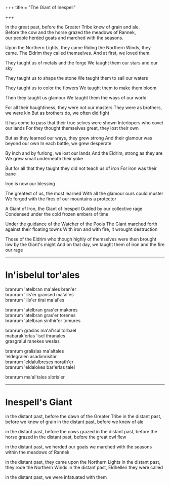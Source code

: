 +++
title = "The Giant of Inespell"

+++

In the great past, before the Greater Tribe knew of grain and ale.  
Before the cow and the horse grazed the meadows of Rannek,  
our people herded goats and marched with the seasons.  

Upon the Northern Lights, they came
Riding the Northern Winds, they came.
The Eldrim they called themselves.
And at first, we loved them.

They taught us of metals and the forge
We taught them our stars and our sky

They taught us to shape the stone
We taught them to sail our waters

They taught us to color the flowers
We taught them to make them bloom

Then they taught us glamour
We taught them the ways of our world

For all their haughtiness, they were not our masters
They were as brothers, we were kin
But as brothers do, we often did fight

It has come to pass that their true selves were shown
Interlopers who covet our lands
For they thought themselves great, they lost their own

But as they learned our ways, they grew strong
And their glamour was beyond our own
In each battle, we grew desperate

By inch and by furlong, we lost our lands
And the Eldrim, strong as they are
We grew small underneath their yoke

But for all that they taught
they did not teach us of iron
For iron was their bane

Iron is now our blessing

The greatest of us, the most learned
With all the glamour ours could muster
We forged with the fires of our mountains a protector

A Giant of Iron, the Giant of Inespell
Guided by our collective rage
Condensed under the cold frozen embers of time

Under the guidance of the Watcher of the Pools
The Giant marched forth against their floating towns
With iron and with fire, it wrought destruction

Those of the Eldrim who though highly of themselves
were then brought low by the Giant's might
And on that day, we taught them of iron and the fire our rage

---

# In'isbelul tor'ales

branrum 'atelbran ma'ales bran'er  
branrum 'ilis'er gransed ma'al'es  
branrum 'ilis'er tirai ma'al'es  

branrum 'atelbran gras'er makores  
branrum 'atelbran gras'er torenes  
branrum 'atelbran sinthir'er tomures  

branrum graslas ma'al'isul torbael  
mabarak'erlas 'isel thranales  
grasgralul ranekes weslas  

branrum gralislas ma'altales  
'eldegralen asadimrisitar  
branrum 'eldalulbreses norath'er  
branrum 'eldalokes bar'erlas talel  

branrum ma'al'tales sibris'er


---
# Inespell's Giant

in the distant past, before the dawn of the Greater Tribe
in the distant past, before we knew of grain
in the distant past, before we knew of ale

in the distant past, before the cows grazed
in the distant past, before the horse grazed
in the distant past, before the great owl flew

in the distant past, we herded our goats
we marched with the seasons
within the meadows of Rannek

in the distant past, they came
upon the Northern Lights
in the distant past, they rode the Northern Winds
in the distant past, Eldhellen they were called

in the distant past, we were infatuated with them

